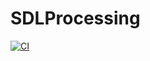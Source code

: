 # SDLProcessing

[![CI](https://github.com/josePereiro/SDLProcessing.jl/actions/workflows/CI.yml/badge.svg)](https://github.com/josePereiro/SDLProcessing.jl/actions/workflows/CI.yml)
<!-- TODO: Make CODECOV work -->
<!-- [![Coverage](https://codecov.io/gh/josePereiro/SDLProcessing.jl/branch/main/graph/badge.svg)](https://codecov.io/gh/josePereiro/SDLProcessing.jl) -->


